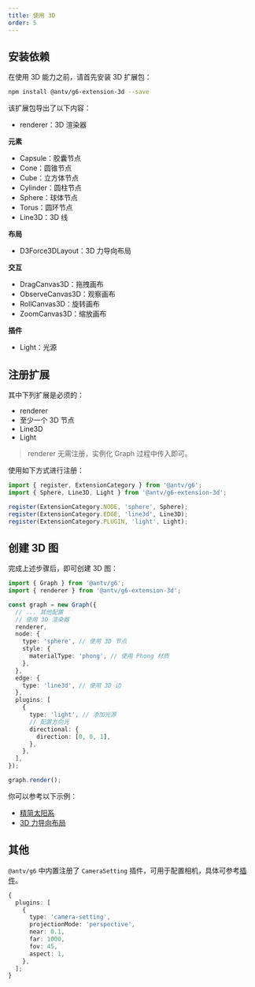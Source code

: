 ```yaml
---
title: 使用 3D
order: 5
---
```


## 安装依赖

在使用 3D 能力之前，请首先安装 3D 扩展包：

```bash
npm install @antv/g6-extension-3d --save
```

该扩展包导出了以下内容：

- renderer：3D 渲染器

**元素**

- Capsule：胶囊节点
- Cone：圆锥节点
- Cube：立方体节点
- Cylinder：圆柱节点
- Sphere：球体节点
- Torus：圆环节点
- Line3D：3D 线

**布局**

- D3Force3DLayout：3D 力导向布局

**交互**

- DragCanvas3D：拖拽画布
- ObserveCanvas3D：观察画布
- RollCanvas3D：旋转画布
- ZoomCanvas3D：缩放画布

**插件**

- Light：光源

## 注册扩展

其中下列扩展是必须的：

- renderer
- 至少一个 3D 节点
- Line3D
- Light

> renderer 无需注册，实例化 Graph 过程中传入即可。

使用如下方式进行注册：

```ts
import { register, ExtensionCategory } from '@antv/g6';
import { Sphere, Line3D, Light } from '@antv/g6-extension-3d';

register(ExtensionCategory.NODE, 'sphere', Sphere);
register(ExtensionCategory.EDGE, 'line3d', Line3D);
register(ExtensionCategory.PLUGIN, 'light', Light);
```

## 创建 3D 图

完成上述步骤后，即可创建 3D 图：

```ts
import { Graph } from '@antv/g6';
import { renderer } from '@antv/g6-extension-3d';

const graph = new Graph({
  // ... 其他配置
  // 使用 3D 渲染器
  renderer,
  node: {
    type: 'sphere', // 使用 3D 节点
    style: {
      materialType: 'phong', // 使用 Phong 材质
    },
  },
  edge: {
    type: 'line3d', // 使用 3D 边
  },
  plugins: [
    {
      type: 'light', // 添加光源
      // 配置方向光
      directional: {
        direction: [0, 0, 1],
      },
    },
  ],
});

graph.render();
```

你可以参考以下示例：

- [精简太阳系](/examples/feature/default/#lite-solar-system)
- [3D 力导向布局](/examples/layout/force-directed/#3d-force)

## 其他

`@antv/g6` 中内置注册了 `CameraSetting` 插件，可用于配置相机，具体可参考[插件](https://github.com/antvis/G6/blob/v5/packages/g6/src/plugins/camera-setting.ts)。

```typescript
{
  plugins: [
    {
      type: 'camera-setting',
      projectionMode: 'perspective',
      near: 0.1,
      far: 1000,
      fov: 45,
      aspect: 1,
    },
  ];
}
```
